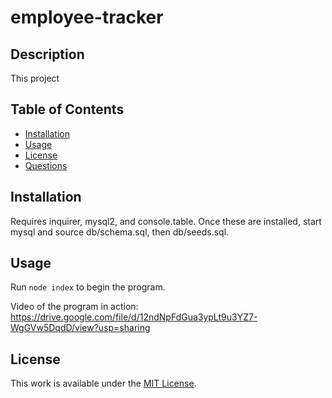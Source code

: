 # employee-tracker

## Description

This project 

## Table of Contents

- [Installation](#installation)
- [Usage](#usage)
- [License](#license)
- [Questions](#questions)

## Installation

Requires inquirer, mysql2, and console.table. Once these are installed, start mysql and source db/schema.sql, then db/seeds.sql.

## Usage

Run `node index` to begin the program.

Video of the program in action: https://drive.google.com/file/d/12ndNpFdGua3ypLt9u3YZ7-WgGVw5DqdD/view?usp=sharing

## License

This work is available under the [MIT License](https://opensource.org/licenses/MIT).
